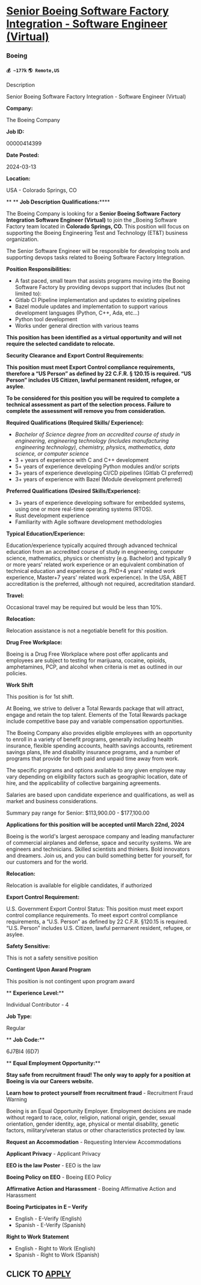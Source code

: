 # [Senior Boeing Software Factory Integration - Software Engineer (Virtual)](https://www.remotewlb.com/apply/senior-boeing-software-factory-integration-software-engineer-virtual)  
### Boeing  
#### `💰 ~177k` `🌎 Remote,US`  

Description

Senior Boeing Software Factory Integration - Software Engineer (Virtual)

 **Company:**

The Boeing Company

 **Job ID:**

00000414399

 **Date Posted:**

2024-03-13

 **Location:**

USA - Colorado Springs, CO

 ** ** **Job Description Qualifications:******

The Boeing Company is looking for a **Senior Boeing Software Factory Integration Software Engineer (Virtual)** to join the _Boeing Software Factory team located in **Colorado Springs, CO.** This position will focus on supporting the Boeing Engineering Test and Technology (ET&T) business organization.

The Senior Software Engineer will be responsible for developing tools and supporting devops tasks related to Boeing Software Factory Integration.

 **Position Responsibilities:**

  * A fast paced, small team that assists programs moving into the Boeing Software Factory by providing devops support that includes (but not limited to):
  * Gitlab CI Pipeline implementation and updates to existing pipelines
  * Bazel module updates and implementation to support various development languages (Python, C++, Ada, etc...)
  * Python tool development
  * Works under general direction with various teams

 **This position has been identified as a virtual opportunity and will not require the selected candidate to relocate.**

 **Security Clearance and Export Control Requirements:**

 **This position must meet Export Control compliance requirements, therefore a “US Person” as defined by 22 C.F.R. § 120.15 is required. “US Person” includes US Citizen, lawful permanent resident, refugee, or asylee**.

 **To be considered for this position you will be required to complete a technical assessment as part of the selection process. Failure to complete the assessment will remove you from consideration.**

 **Required Qualifications (Required Skills/ Experience):**

  *  _Bachelor of Science degree from an accredited course of study in engineering, engineering technology (includes manufacturing engineering technology), chemistry, physics, mathematics, data science, or computer science_
  * 3 + years of experience with C and C++ development
  * 5+ years of experience developing Python modules and/or scripts
  * 3+ years of experience developing CI/CD pipelines (Gitlab CI preferred)
  * 3+ years of experience with Bazel (Module development preferred)

 **Preferred Qualifications (Desired Skills/Experience):**

  * 3+ years of experience developing software for embedded systems, using one or more real-time operating systems (RTOS).
  * Rust development experience
  * Familiarity with Agile software development methodologies

 **Typical Education/Experience:**

Education/experience typically acquired through advanced technical education from an accredited course of study in engineering, computer science, mathematics, physics or chemistry (e.g. Bachelor) and typically 9 or more years' related work experience or an equivalent combination of technical education and experience (e.g. PhD+4 years' related work experience, Master+7 years' related work experience). In the USA, ABET accreditation is the preferred, although not required, accreditation standard.

 **Travel:**

Occasional travel may be required but would be less than 10%.

 **Relocation:**

Relocation assistance is not a negotiable benefit for this position.

 **Drug Free Workplace:**

Boeing is a Drug Free Workplace where post offer applicants and employees are subject to testing for marijuana, cocaine, opioids, amphetamines, PCP, and alcohol when criteria is met as outlined in our policies.

 **Work Shift**

This position is for 1st shift.

At Boeing, we strive to deliver a Total Rewards package that will attract, engage and retain the top talent. Elements of the Total Rewards package include competitive base pay and variable compensation opportunities.

The Boeing Company also provides eligible employees with an opportunity to enroll in a variety of benefit programs, generally including health insurance, flexible spending accounts, health savings accounts, retirement savings plans, life and disability insurance programs, and a number of programs that provide for both paid and unpaid time away from work.

The specific programs and options available to any given employee may vary depending on eligibility factors such as geographic location, date of hire, and the applicability of collective bargaining agreements.

Salaries are based upon candidate experience and qualifications, as well as market and business considerations.

Summary pay range for Senior: $113,900.00 - $177,100.00

 **Applications for this position will be accepted until March 22nd, 2024**

Boeing is the world's largest aerospace company and leading manufacturer of commercial airplanes and defense, space and security systems. We are engineers and technicians. Skilled scientists and thinkers. Bold innovators and dreamers. Join us, and you can build something better for yourself, for our customers and for the world.

 **Relocation:**

Relocation is available for eligible candidates, if authorized

 **Export Control Requirement:**

U.S. Government Export Control Status: This position must meet export control compliance requirements. To meet export control compliance requirements, a “U.S. Person” as defined by 22 C.F.R. §120.15 is required. “U.S. Person” includes U.S. Citizen, lawful permanent resident, refugee, or asylee.

 **Safety Sensitive:**

This is not a safety sensitive position

 **Contingent Upon Award Program**

This position is not contingent upon program award

 ** **Experience Level:****

Individual Contributor - 4

 **Job Type:**

Regular

 ** **Job Code:****

6J7BI4 (6D7)

 ** **Equal Employment Opportunity:****

 **Stay safe from recruitment fraud! The only way to apply for a position at Boeing is via our Careers website.**

 **Learn how to protect yourself from recruitment fraud** \- Recruitment Fraud Warning

Boeing is an Equal Opportunity Employer. Employment decisions are made without regard to race, color, religion, national origin, gender, sexual orientation, gender identity, age, physical or mental disability, genetic factors, military/veteran status or other characteristics protected by law.

 **Request an Accommodation** \- Requesting Interview Accommodations

**Applicant Privacy** \- Applicant Privacy

**EEO is the law Poster** \- EEO is the law

 **Boeing Policy on EEO** \- Boeing EEO Policy

**Affirmative Action and Harassment** \- Boeing Affirmative Action and Harassment

**Boeing Participates in E – Verify**

  * English - E-Verify (English) 
  * Spanish - E-Verify (Spanish) 

**Right to Work Statement**

  * English - Right to Work (English) 
  * Spanish - Right to Work (Spanish)

  

  
## CLICK TO [APPLY](https://www.remotewlb.com/apply/senior-boeing-software-factory-integration-software-engineer-virtual)


